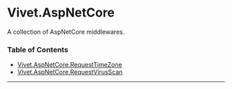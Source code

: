 # Vivet.AspNetCore
A collection of AspNetCore middlewares.  

### Table of Contents
* [Vivet.AspNetCore.RequestTimeZone](https://github.com/vivet/Vivet.AspNetCore/tree/master/Vivet.AspNetCore.RequestTimeZone#vivetaspnetcorerequesttimezone)  
* [Vivet.AspNetCore.RequestVirusScan](https://github.com/vivet/Vivet.AspNetCore/tree/master/Vivet.AspNetCore.RequestVirusScan#vivetaspnetcorerequestvirusscan)  

***
